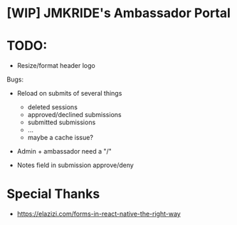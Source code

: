 # [WIP] JMKRIDE's Ambassador Portal

# TODO:

* Resize/format header logo

Bugs:
  - Reload on submits of several things
    - deleted sessions
    - approved/declined submissions
    - submitted submissions
    - ...
    * maybe a cache issue?

  - Admin + ambassador need a "/"
  - Notes field in submission approve/deny


# Special Thanks
* https://elazizi.com/forms-in-react-native-the-right-way

